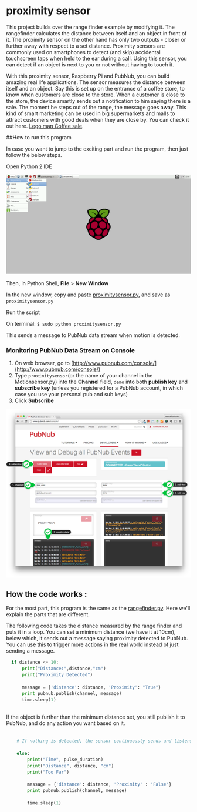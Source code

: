 # proximity sensor

This project builds over the range finder example by modifying it. The rangefinder calculates the distance between itself and an object in front of it. The proximity sensor on the other hand has only two outputs - closer or further away with respect to a set distance. Proximity sensors are commonly used on smartphones to detect (and skip) accidental touchscreen taps when held to the ear during a call. Using this sensor, you can detect if an object is next to you or not without having to touch it. 

With this proximity sensor, Raspberry Pi and PubNub, you can build amazing real life applications. The sensor measures the distance between itself and an object. Say this is set up on the entrance of a coffee store, to know when customers are close to the store. When a customer is close to the store, the device smartly sends out a notification to him saying there is a sale. The moment he steps out of the range, the message goes away. This kind of smart marketing can be used in big supermarkets and malls to attract customers with good deals when they are close by. You can check it out here. [Lego man Coffee sale](http://codyjb.github.io/pubnub-proximity/).

##How to run this program

In case you want to jump to the exciting part and run the program, then just follow the below steps. 

Open Python 2 IDE

![image](../../images/python-ide.png)

Then, in Python Shell,  **File** > **New Window**

In the new window, copy and paste [proximitysensor.py](../proximity-sensor/proximitysensor.py), and save as `proximitysensor.py`

Run the script

On terminal:
`$ sudo python proximitysensor.py`

This sends a message to PubNub data stream when motion is detected.

### Monitoring PubNub Data Stream on Console

1. On web browser, go to [http://www.pubnub.com/console/](http://www.pubnub.com/console/)
2. Type `proximitysensor`(or the name of your channel in the Motionsensor.py) into the **Channel** field, `demo` into both **publish key** and **subscribe key** (unless you registered for a PubNub account, in which case you use your personal pub and sub keys)
3. Click **Subscribe**

![image](../../images/pubnub-console.png)
 
## How the code works : 


For the most part, this program is the same as the [rangefinder.py](../range-finder/rangefinder.py). Here we'll explain the parts that are different.

The following code takes the distance measured by the range finder and puts it in a loop. You can set a minimum distance (we have it at 10cm), below which, it sends out a message saying proximity detected to PubNub. You can use this to trigger more actions in the real world instead of just sending a message. 


    
  ```python   
    if distance <= 10:
        print("Distance:",distance,"cm")
        print("Proximity Detected")
        
        message = {'distance': distance, 'Proximity': "True"}
        print pubnub.publish(channel, message)
        time.sleep(1)
        
   ```  

If the object is further than the minimum distance set, you still publish it to PubNub, and do any action you want based on it. 

```python 

    # If nothing is detected, the sensor continuously sends and listens for a signal, and 	publishes the distance to your PubNub channel.
    
    else:
        print("Time", pulse_duration)
        print("Distance", distance, "cm")
        print("Too Far")
        
        message = {'distance': distance, 'Proximity' : 'False'}
        print pubnub.publish(channel, message)

		time.sleep(1)
```



